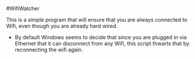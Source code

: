 #WifiWatcher

This is a simple program that will ensure that you are always connected to Wifi, even though you are already hard wired. 

* By default Windows seems to decide that since you are plugged in via Ethernet that it can disconnect from any Wifi, this script thwarts that by reconnecting the wifi again.
